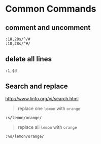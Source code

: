 # Common Commands

## comment and uncomment

```
:18,28s/^/#
:18,28s/^#/
```

## delete all lines

```
:1,$d
```

## Search and replace

http://www.linfo.org/vi/search.html

> replace one `lemon` with `orange`

```
:s/lemon/orange/
```

> replace all `lemon` with `orange`

```
:%s/lemon/orange/
```
